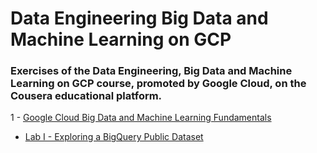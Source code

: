 # Data Engineering Big Data and Machine Learning on GCP

### Exercises of the Data Engineering, Big Data and Machine Learning on GCP course, promoted by Google Cloud, on the Cousera educational platform.

1 - [Google Cloud Big Data and Machine Learning Fundamentals](https://github.com/tmabgdata/Data-Engineering-Big-Data-and-Machine-Learning-on-GCP/tree/master/Google%20Cloud%20Big%20Data%20and%20Machine%20Learning%20Fundamentals)
  - [Lab I - Exploring a BigQuery Public Dataset](https://github.com/tmabgdata/Data-Engineering-Big-Data-and-Machine-Learning-on-GCP/tree/master/Google%20Cloud%20Big%20Data%20and%20Machine%20Learning%20Fundamentals/Lab%20I%20-%20Exploring%20a%20BigQuery%20Public%20Dataset)
